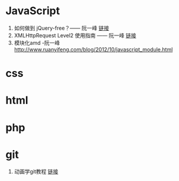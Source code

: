 # JavaScript
  1. 如何做到 jQuery-free？—— 阮一峰 [链接](http://www.ruanyifeng.com/blog/2013/05/jquery-free.html)
  2. XMLHttpRequest Level2 使用指南 —— 阮一峰 [链接](http://www.ruanyifeng.com/blog/2012/09/xmlhttprequest_level_2.html)
  3. 模块化amd -阮一峰 http://www.ruanyifeng.com/blog/2012/10/javascript_module.html
# css


# html


# php


# git
  1. 动画学git教程 [链接](http://learngitbranching.js.org/?demo)

